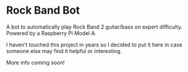 # Rock Band Bot

A bot to automatically play Rock Band 2 guitar/bass on expert difficulty. Powered by a Raspberry Pi Model A.

I haven't touched this project in years so I decided to put it here in case someone else may find it helpful or interesting.

More info coming soon!
